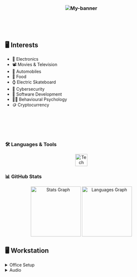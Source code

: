 <h3 align="center">
    <img src="https://i.imgur.com/fo3cTBF.jpeg" alt="My-banner">
</h3>

<br><br><br>

## 🖥️ **Interests**
- 🔌 Electronics
- 📽️ Movies & Television
- 🔰 Automobiles
- 🍡 Food
- ⌚ Electric Skateboard
- 🔐 Cybersecurity
- 📱 Software Development
- 👨‍🎓 Behavioural Psychology
- 🪙 Cryptocurrency

<br><br><br><br>

### 🛠️ **Languages & Tools**

<div align="center">
  <img src="https://skillicons.dev/icons?i=js,rust,react,nodejs,mongodb,mysql,tailwind,firebase,java,postman,git,linux,c#" height="40" alt="Tech Stack" />
</div>

### 📊 **GitHub Stats**
<div align="center">
  <img src="https://github-readme-stats-sigma-five.vercel.app/api?username=xGobx&show_icons=true&theme=radical" height="165" alt="Stats Graph"/>
  <img src="https://github-readme-stats-sigma-five.vercel.app/api/top-langs/?username=xGobx&layout=compact&theme=radical" height="165" alt="Languages Graph"/>
</div>

## 🖥️ **Workstation**

<details>
  <summary>Office Setup</summary>
  <ul>
    <li>Case: NCASE M1</li>
    <li>CPU: Intel Core i9-9900K</li>
    <li>Heatsink: Noctua NH-U9S</li>
    <li>Motherboard: ASRock Z390m-ITX</li>
    <li>Memory: G.Skill Trident Z RGB 16 GB (2 x 8 GB) DDR4-3600</li>
    <li>Storage: Samsung 870 Evo 1 TB</li>
    <li>Keyboard: Keychron C2 Wired Standard Keyboard</li>
    <li>Mouse: Logitech MX Vertical</li>
  </ul>
  <a href="https://pcpartpicker.com/list/4cNgfy" target="_blank">Full setup details here</a>
</details>

<details>
  <summary>Audio</summary>
  <ul>
    <li>Speakers: LG - XBOOM 700W</li>
    <li>Headphones: Astros A50 Gen 4</li>
  </ul>
</details>

<br><br>

